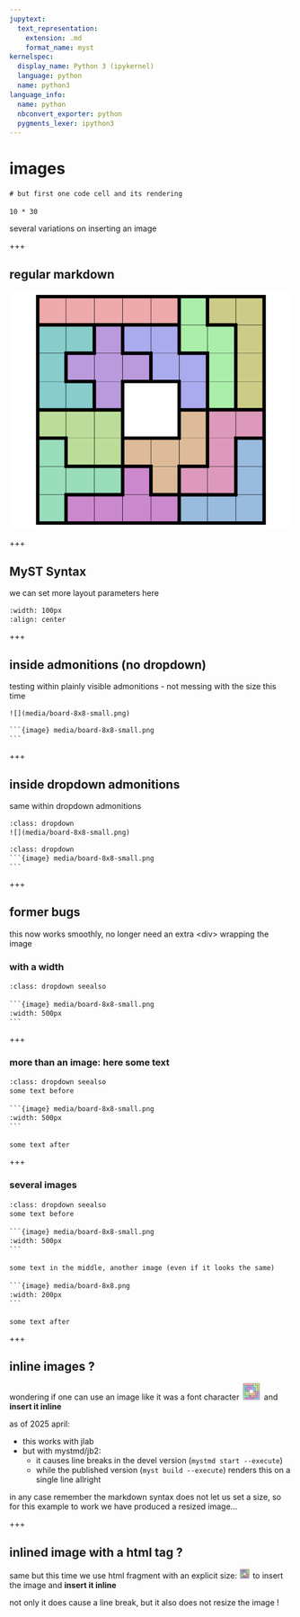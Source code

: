 ```yaml
---
jupytext:
  text_representation:
    extension: .md
    format_name: myst
kernelspec:
  display_name: Python 3 (ipykernel)
  language: python
  name: python3
language_info:
  name: python
  nbconvert_exporter: python
  pygments_lexer: ipython3
---
```


# images

```{code-cell} ipython3
# but first one code cell and its rendering

10 * 30
```

several variations on inserting an image

+++

## regular markdown

![alt text](media/board-8x8.png)

+++

## MyST Syntax

we can set more layout parameters here

```{image} media/board-8x8.png
:width: 100px
:align: center
```

+++

## inside admonitions (no dropdown)

testing within plainly visible admonitions - not messing with the size this time

```{admonition} no dropdown and regular markdown
![](media/board-8x8-small.png)
```

````{admonition} no dropdown and with MyST syntax
```{image} media/board-8x8-small.png
```
````

+++

## inside dropdown admonitions

same within dropdown admonitions

```{admonition} with dropdown and regular markdown
:class: dropdown
![](media/board-8x8-small.png)
```

````{admonition} with dropdown and with MyST syntax
:class: dropdown
```{image} media/board-8x8-small.png
```
````

+++

## former bugs

this now works smoothly, no longer need an extra &lt;div&gt; wrapping the image

### with a width

````{admonition} with dropdown, MyST syntax and width
:class: dropdown seealso

```{image} media/board-8x8-small.png
:width: 500px
```
````

+++

### more than an image: here some text

````{admonition} same, but adding text around the image
:class: dropdown seealso
some text before

```{image} media/board-8x8-small.png
:width: 500px
```

some text after
````

+++

### several images

`````{admonition} same, with multiple images
:class: dropdown seealso
some text before

```{image} media/board-8x8-small.png
:width: 500px
```

some text in the middle, another image (even if it looks the same)

```{image} media/board-8x8.png
:width: 200px
```

some text after
`````

+++

## inline images ?

wondering if one can use an image like it was a font character
![](media/board-8x8-micro.png) and **insert it inline**

as of 2025 april:
- this works with jlab
- but with mystmd/jb2:
  - it causes line breaks in the devel version (`mystmd start --execute`)
  - while the published version (`myst build --execute`) renders this on a single line allright

in any case remember the markdown syntax does not let us set a size, so for this example to work we have produced a resized image...

+++

## inlined image with a html tag ?

same but this time we use  html fragment with an explicit size: <img src="media/board-8x8.png" style="width: 20px" /> to insert the image and **insert it inline**

not only it does cause a line break, but it also does not resize the image !
